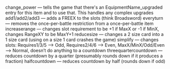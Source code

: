 change_power — tells the game that there's an EquipmentName_upgraded entry for this item and to use that. This handles any complex upgrades
add1/add2/add3 — adds a FREEX to the slots (think Broadsword)
everyturn — removes the once-per-battle restriction from a once-per-battle item
increaserange — changes slot requirement to be +1 if MaxX or -1 if MinX, changes RangeXY to be MaxY+1
reducesize — changes a 2 size card into a 1 size card (using on a size 1 card crashes the game)
simplify — changes slots: Requires1/3/5 —> Odd, Requires2/4/6 —> Even, MaxX/MinX/Odd/Even —> Normal, doesn’t do anything to a countdown
threequartercountdown — reduces countdown by a quarter (presumably rounds down if it produces a fraction)
halfcountdown — reduces countdown by half (rounds down if odd)